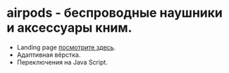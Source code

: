 # airpods - беспроводные наушники и аксессуары кним.
- Landing page [посмотрите здесь](https://evgeniymurygin.github.io/candle/).
- Адаптивная вёрстка.
- Переключения на Java Script.
